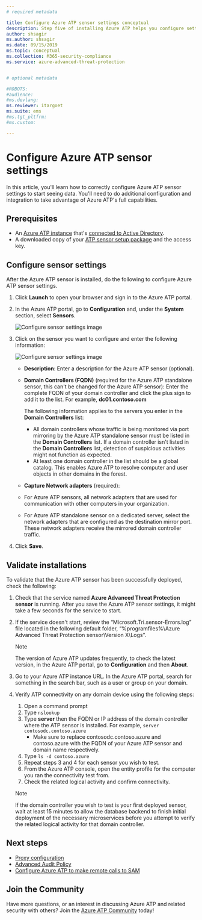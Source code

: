 ```yaml
---
# required metadata

title: Configure Azure ATP sensor settings conceptual
description: Step five of installing Azure ATP helps you configure settings for your Azure ATP standalone sensor.
author: shsagir
ms.author: shsagir
ms.date: 09/15/2019
ms.topic: conceptual
ms.collection: M365-security-compliance
ms.service: azure-advanced-threat-protection


# optional metadata

#ROBOTS:
#audience:
#ms.devlang:
ms.reviewer: itargoet
ms.suite: ems
#ms.tgt_pltfrm:
#ms.custom:

---
```


# Configure Azure ATP sensor settings

In this article, you'll learn how to correctly configure Azure ATP sensor settings to start seeing data. You'll need to do additional configuration and integration to take advantage of Azure ATP's full capabilities.  

## Prerequisites

- An [Azure ATP instance](install-atp-step1.md) that's [connected to Active Directory](install-atp-step2.md).
- A downloaded copy of your [ATP sensor setup package](install-atp-step3.md) and the access key.

## Configure sensor settings

After the Azure ATP sensor is installed, do the following to configure Azure ATP sensor settings.

1. Click **Launch** to open your browser and sign in to the Azure ATP portal.

1.  In the Azure ATP portal, go to **Configuration** and, under the **System** section, select **Sensors**.
   
    ![Configure sensor settings image](media/atp-sensor-config.png)


1. Click on the sensor you want to configure and enter the following information:

   ![Configure sensor settings image](media/atp-sensor-config-2.png)

   - **Description**: Enter a description for the Azure ATP sensor (optional).
   - **Domain Controllers (FQDN)** (required for the Azure ATP standalone sensor, this can't be changed for the Azure ATP sensor): Enter the complete FQDN of your domain controller and click the plus sign to add it to the list. For example,  **dc01.contoso.com**

     The following information applies to the servers you enter in the **Domain Controllers** list:
     - All domain controllers whose traffic is being monitored via port mirroring by the Azure ATP standalone sensor must be listed in the **Domain Controllers** list. If a domain controller isn't listed in the **Domain Controllers** list, detection of suspicious activities might not function as expected.
     - At least one domain controller in the list should be a global catalog. This enables Azure ATP to resolve computer and user objects in other domains in the forest.

   - **Capture Network adapters** (required):
   
    - For Azure ATP sensors, all network adapters that are used for communication with other computers in your organization.
    - For Azure ATP standalone sensor on a dedicated server, select the network adapters that are configured as the destination mirror port. These network adapters receive the mirrored domain controller traffic.

 
1. Click **Save**.


## Validate installations
To validate that the Azure ATP sensor has been successfully deployed, check the following:

1. Check that the service named **Azure Advanced Threat Protection sensor** is running. After you save the Azure ATP sensor settings, it might take a few seconds for the service to start.

1. If the service doesn't start, review the “Microsoft.Tri.sensor-Errors.log” file located in the following default folder, “%programfiles%\Azure Advanced Threat Protection sensor\Version X\Logs”.
 
   >[!NOTE]
   > The version of Azure ATP updates frequently, to check the latest version, in the Azure ATP portal, go to **Configuration** and then **About**. 

1. Go to your Azure ATP instance URL. In the Azure ATP portal, search for something in the search bar, such as a user or group on your domain.

1. Verify ATP connectivity on any domain device using the following steps:
    1. Open a command prompt
    1. Type ```nslookup```
    1. Type **server** then the FQDN or IP address of the domain controller where the ATP sensor is installed. For example,
    ```server contosodc.contoso.azure```
        - Make sure to replace contosodc.contoso.azure and contoso.azure with the FQDN of your Azure ATP sensor and domain name respectively.
    1. Type ```ls -d contoso.azure```
    1. Repeat steps 3 and 4 for each sensor you wish to test.  
    1. From the Azure ATP console, open the entity profile for the computer you ran the connectivity test from. 
    1. Check the related logical activity and confirm connectivity. 

    > [!NOTE] 
    >If the domain controller you wish to test is your first deployed sensor, wait at least 15 minutes to allow the database backend to finish initial deployment of the necessary microservices before you attempt to verify the related logical activity for that domain controller.

## Next steps

- [Proxy configuration](configure-proxy.md)
- [Advanced Audit Policy](atp-advanced-audit-policy.md)
- [Configure Azure ATP to make remote calls to SAM](install-atp-step8-samr.md)


## Join the Community

Have more questions, or an interest in discussing Azure ATP and related security with others? Join the [Azure ATP Community](https://aka.ms/azureatpcommunity) today!
